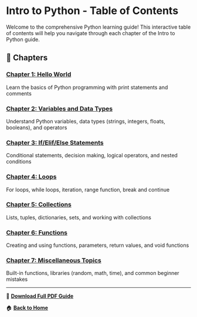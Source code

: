 # Intro to Python - Table of Contents

Welcome to the comprehensive Python learning guide! This interactive table of contents will help you navigate through each chapter of the Intro to Python guide.

## 📖 Chapters

### [Chapter 1: Hello World](chapter-01.md)
Learn the basics of Python programming with print statements and comments

### [Chapter 2: Variables and Data Types](chapter-02.md)  
Understand Python variables, data types (strings, integers, floats, booleans), and operators

### [Chapter 3: If/Elif/Else Statements](chapter-03.md)
Conditional statements, decision making, logical operators, and nested conditions

### [Chapter 4: Loops](chapter-04.md)
For loops, while loops, iteration, range function, break and continue

### [Chapter 5: Collections](chapter-05.md)
Lists, tuples, dictionaries, sets, and working with collections

### [Chapter 6: Functions](chapter-06.md)
Creating and using functions, parameters, return values, and void functions

### [Chapter 7: Miscellaneous Topics](chapter-07.md)
Built-in functions, libraries (random, math, time), and common beginner mistakes

---

📄 **[Download Full PDF Guide](https://docs.google.com/viewer?url=https://raw.githubusercontent.com/hyosang2/Intro-to-Python/main/Intro_to_Python_Review_Guide.pdf&embedded=true)**

🏠 **[Back to Home](../README.md)**